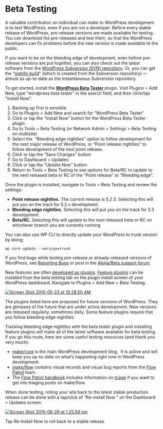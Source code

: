 # Beta Testing

A valuable contribution an individual can make to WordPress development is to test WordPress, even if you are not a developer. Before every stable release of WordPress, pre-release versions are made available for testing. You can download the pre-releases and test them, so that the WordPress developers can fix problems before the new version is made available to the public.

If you want to be on the bleeding edge of development, even before pre-release versions are put together, you can also check out the latest software from the [WordPress Subversion (SVN) repository](https://make.wordpress.org/core/handbook/tutorials/installing-wordpress-locally/from-svn/). Or, you can get the “[nightly build](https://wordpress.org/nightly-builds/wordpress-latest.zip)” (which is created from the Subversion repository) — almost as up-to-date as the instantaneous Subversion repository.

To get started, install the [**WordPress Beta Tester**](https://wordpress.org/extend/plugins/wordpress-beta-tester/) plugin. Visit Plugins > Add New, type “wordpress beta tester” in the search field, and then click/tap “Install Now”.

1.  Backing up first is sensible.
2.  Go to Plugins > Add New and search for “WordPress Beta Tester”
3.  Click or tap the “Install Now” button for the WordPress Beta Tester plugin
4.  Go to Tools > Beta Testing (or Network Admin > Settings > Beta Testing on multisite)
5.  Select the  “Bleeding edge nightlies” option to follow development for the next major release of WordPress, or “Point release nightlies” to follow development of the next point release.
6.  Click or tap the “Save Changes” button
7.  Go to Dashboard > Updates
8.  Click or tap the “Update Now” button
9.  Return to Tools > Beta Testing to see options for Beta/RC to update to the next released beta or RC of the “Point release” or “Bleeding edge”.

Once the plugin is installed, navigate to Tools > Beta Testing and review the settings:

*   **Point release nightlies.** The current release is 5.2.3. Selecting this will put you on the track for 5.2.x development.
*   **Bleeding edge nightlies.** Selecting this will put you on the track for 5.3 development.
*   **Beta/RC.** Selecting this will update to the next released beta or RC on whichever branch you are currently running.

You can also use WP CLI to directly update your WordPress to trunk version by doing:

```
wp core update --version=trunk
```

If you find bugs while testing pre-release or already-released versions of WordPress, see [Reporting Bugs](https://make.wordpress.org/core/handbook/reporting-bugs/ "Reporting Bugs") or post in the [Alpha/Beta support forum](https://wordpress.org/support/forum/alphabeta).

New features are often [developed as plugins](https://make.wordpress.org/core/features-as-plugins/). [Feature plugins](https://wordpress.org/plugins/browse/beta/) can be installed from the beta testing tab on the plugin install screen of your WordPress dashboard. Navigate to Plugins > Add New > Beta Testing.

[![Screen Shot 2015-05-23 at 10.28.50 AM](https://make.wordpress.org/core/files/2011/12/Screen-Shot-2015-05-23-at-10.28.50-AM-300x209.png)](https://make.wordpress.org/core/files/2011/12/Screen-Shot-2015-05-23-at-10.28.50-AM.png)

The plugins listed here are proposed for future versions of WordPress. They are glimpses of the future that are under active development. New versions are released regularly, sometimes daily. Some feature plugins require that you follow bleeding edge nightlies.

Tracking bleeding edge nightlies with the beta tester plugin and installing feature plugins will make all of the latest software available for beta testing. If you go this route, here are some useful testing resources (and thank you very much):

*   [make/core](https://make.wordpress.org/core/) is the main WordPress development blog.  It is active and will keep you up-to-date on what’s happening right now in WordPress development.
*   [make/flow](https://make.wordpress.org/flow/) contains visual records and visual bug reports from the [Flow Patrol](https://make.wordpress.org/flow/handbook/) team.
*   The [Flow Patrol handbook](https://make.wordpress.org/flow/handbook/) includes information on [triage](https://make.wordpress.org/flow/handbook/triage/) if you want to get into triaging posts on make/flow.

When done testing, rolling your site back to the latest stable production release can be done with a tap/click of “Re-install Now ” on the Dashboard > Updates screen.

[![Screen Shot 2015-06-29 at 1.25.59 pm](https://make.wordpress.org/core/files/2011/12/Screen-Shot-2015-06-29-at-1.25.59-pm-300x111.png)](https://make.wordpress.org/core/files/2011/12/Screen-Shot-2015-06-29-at-1.25.59-pm.png)

Tap Re-Install Now to roll back to a stable release